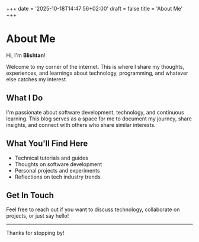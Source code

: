 +++
date = '2025-10-18T14:47:56+02:00'
draft = false
title = 'About Me'
+++

# About Me

Hi, I'm **Blishtan**!

Welcome to my corner of the internet. This is where I share my thoughts, experiences, and learnings about technology, programming, and whatever else catches my interest.

## What I Do

I'm passionate about software development, technology, and continuous learning. This blog serves as a space for me to document my journey, share insights, and connect with others who share similar interests.

## What You'll Find Here

- Technical tutorials and guides
- Thoughts on software development
- Personal projects and experiments
- Reflections on tech industry trends

## Get In Touch

Feel free to reach out if you want to discuss technology, collaborate on projects, or just say hello!

---

Thanks for stopping by!
